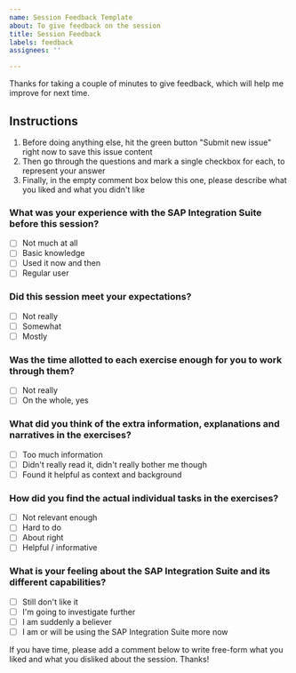 ```yaml
---
name: Session Feedback Template
about: To give feedback on the session
title: Session Feedback
labels: feedback
assignees: ''

---
```


Thanks for taking a couple of minutes to give feedback, which will help me improve for next time. 

## Instructions

1. Before doing anything else, hit the green button "Submit new issue" right now to save this issue content
1. Then go through the questions and mark a single checkbox for each, to represent your answer
1. Finally, in the empty comment box below this one, please describe what you liked and what you didn't like

### What was your experience with the SAP Integration Suite before this session?

- [ ] Not much at all
- [ ] Basic knowledge
- [ ] Used it now and then
- [ ] Regular user

### Did this session meet your expectations?

- [ ] Not really
- [ ] Somewhat
- [ ] Mostly

### Was the time allotted to each exercise enough for you to work through them?

- [ ] Not really
- [ ] On the whole, yes

### What did you think of the extra information, explanations and narratives in the exercises?

- [ ] Too much information
- [ ] Didn't really read it, didn't really bother me though
- [ ] Found it helpful as context and background

### How did you find the actual individual tasks in the exercises?

- [ ] Not relevant enough
- [ ] Hard to do
- [ ] About right
- [ ] Helpful / informative

### What is your feeling about the SAP Integration Suite and its different capabilities?

- [ ] Still don't like it
- [ ] I'm going to investigate further
- [ ] I am suddenly a believer
- [ ] I am or will be using the SAP Integration Suite more now

If you have time, please add a comment below to write free-form what you liked and what you disliked about the session. Thanks!
